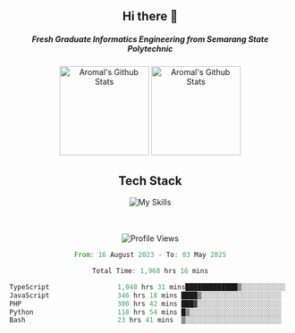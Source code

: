 <div align="center">
  <h2>Hi there 👋</h2>

  <h5>Fresh Graduate Informatics Engineering from Semarang State Polytechnic</h5>

  <img
    height="160"
    alt="Aromal's Github Stats"
    src="https://github-readme-stats.vercel.app/api?username=dafariski77&show_icons=true&theme=tokyonight&count_private=true"
  />
  <img
    alt="Aromal's Github Stats"
    height="160"
    src="https://github-readme-stats.vercel.app/api/top-langs/?username=dafariski77&layout=compact&theme=tokyonight"
  />

  <h2>Tech Stack</h2>
  
![My Skills](https://simpleskill.icons.workers.dev/svg?i=typescript,next.js,react,tailwindcss,shadcnui,reactquery,prisma,socketdotio,zod)

  <br /><br />
  <img src="https://komarev.com/ghpvc/?username=dafariski77&abbreviated=true" alt="Profile Views">
    
  <!--START_SECTION:waka-->

```rust
From: 16 August 2023 - To: 03 May 2025

Total Time: 1,968 hrs 16 mins

TypeScript                 1,048 hrs 31 mins█████████████▒░░░░░░░░░░░   52.83 %
JavaScript                 346 hrs 18 mins ████▒░░░░░░░░░░░░░░░░░░░░   17.45 %
PHP                        300 hrs 42 mins ███▓░░░░░░░░░░░░░░░░░░░░░   15.15 %
Python                     118 hrs 54 mins █▒░░░░░░░░░░░░░░░░░░░░░░░   05.99 %
Bash                       23 hrs 41 mins  ▒░░░░░░░░░░░░░░░░░░░░░░░░   01.19 %
```

<!--END_SECTION:waka-->
</div>
